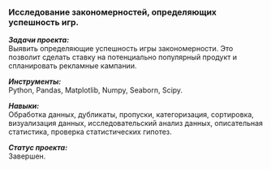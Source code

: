 ### Исследование закономерностей, определяющих успешность игр.

***Задачи проекта:***<br>
Выявить определяющие успешность игры закономерности. Это позволит сделать ставку на потенциально популярный продукт и спланировать рекламные кампании. 

***Инструменты:***<br>
Python, Pandas, Matplotlib, Numpy, Seaborn, Scipy.

***Навыки:***<br>
Обработка данных, дубликаты, пропуски, категоризация, сортировка, визуализация данных, исследовательский анализ данных, описательная статистика, проверка статистических гипотез.

***Статус проекта:*** <br>
Завершен.
